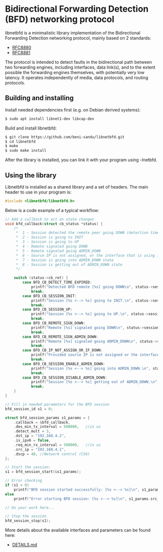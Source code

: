 Bidirectional Forwarding Detection (BFD) networking protocol
============================================================

libnetbfd is a minimalistic library implementation of the Bidirectional Forwarding Detection networking protocol, mainly based on 2 standards:

- [RFC8880](https://datatracker.ietf.org/doc/html/rfc5880)
- [RFC8881](https://datatracker.ietf.org/doc/html/rfc5881)

The protocol is intended to detect faults in the bidirectional path between two forwarding engines, including interfaces,
data link(s), and to the extent possible the forwarding engines themselves, with potentially very low latency.  It operates
independently of media, data protocols, and routing protocols.

Building and installing
-----------------------
Install needed dependencies first (e.g. on Debian derived systems):

```sh
$ sudo apt install libnet1-dev libcap-dev
```

Build and install libnetbfd:

```sh
$ git clone https://github.com/beni-sandu/libnetbfd.git
$ cd libnetbfd
$ make
$ sudo make install
```
After the library is installed, you can link it with your program using -lnetbfd.

Using the library
-----------------
Libnetbfd is installed as a shared library and a set of headers. The main header to use in your program is:

```c
#include <libnetbfd/libnetbfd.h>
```

Below is a code example of a typical workflow:

```c
// Add a callback to act on state changes
void bfd_callback(struct cb_status *status) {
    /*
     *  1 - Session detected the remote peer going DOWN (detection time expired)
     *  2 - Session is going to INIT
     *  3 - Session is going to UP
     *  4 - Remote signaled going DOWN
     *  5 - Remote signaled going ADMIN_DOWN
     *  6 - Source IP is not assigned, or the interface that is using it is DOWN
     *  7 - Session is going into ADMIN_DOWN state
     *  8 - Session is getting out of ADMIN_DOWN state
     */

    switch (status->cb_ret) {
        case BFD_CB_DETECT_TIME_EXPIRED:
            printf("Detected BFD remote [%s] going DOWN\n", status->session_params->dst_ip);
            break;
        case BFD_CB_SESSION_INIT:
            printf("Session [%s <--> %s] going to INIT.\n", status->session_params->src_ip, status->session_params->dst_ip);
            break;
        case BFD_CB_SESSION_UP:
            printf("Session [%s <--> %s] going to UP.\n", status->session_params->src_ip, status->session_params->dst_ip);
            break;
        case BFD_CB_REMOTE_SIGN_DOWN:
            printf("Remote [%s] signaled going DOWN\n", status->session_params->dst_ip);
            break;
        case BFD_CB_REMOTE_SIGN_ADMIN_DOWN:
            printf("Remote [%s] signaled going ADMIN_DOWN\n", status->session_params->dst_ip);
            break;
        case BFD_CB_IP_NOT_ASSIGN_OR_IF_DOWN:
            printf("Provided source IP is not assigned or the interface is DOWN.\n");
            break;
        case BFD_CB_SESSION_ENABLE_ADMIN_DOWN:
            printf("Session [%s <--> %s] going into ADMIN_DOWN.\n", status->session_params->src_ip, status->session_params->dst_ip);
            break;
        case BFD_CB_SESSION_DISABLE_ADMIN_DOWN:
            printf("Session [%s <--> %s] getting out of ADMIN_DOWN.\n", status->session_params->src_ip, status->session_params->dst_ip);
            break;
    }
}

// Fill in needed parameters for the BFD session
bfd_session_id s1 = 0;

struct bfd_session_params s1_params = {
    .callback = &bfd_callback,
    .des_min_tx_interval = 500000,   //in us
    .detect_mult = 3,
    .dst_ip = "192.168.4.2",
    .is_ipv6 = false,
    .req_min_rx_interval = 500000,   //in us
    .src_ip = "192.168.4.1",
    .dscp = 48, //Network control (CS6)
};

// Start the session:
s1 = bfd_session_start(&s1_params);

// Error checking
if (s1 > 0)
    printf("BFD session started successfully: [%s <--> %s]\n", s1_params.src_ip, s1_params.dst_ip);
else
    printf("Error starting BFD session: [%s <--> %s]\n", s1_params.src_ip, s1_params.dst_ip);

// Do your work here...

// Stop the session
bfd_session_stop(s1);
```

More details about the available interfaces and parameters can be found here:
- [DETAILS.md](DETAILS.md)
